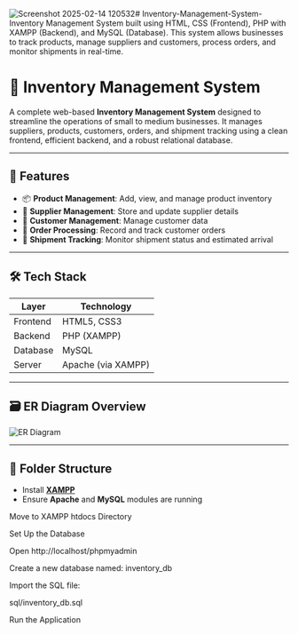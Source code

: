 ![Screenshot 2025-02-14 120532](https://github.com/user-attachments/assets/b57a2b91-afc3-48db-80ed-d939d206d465)# Inventory-Management-System-
Inventory Management System built using HTML, CSS (Frontend), PHP with XAMPP (Backend), and MySQL (Database). This system allows businesses to track products, manage suppliers and customers, process orders, and monitor shipments in real-time.

# 🧾 Inventory Management System

A complete web-based **Inventory Management System** designed to streamline the operations of small to medium businesses. It manages suppliers, products, customers, orders, and shipment tracking using a clean frontend, efficient backend, and a robust relational database.

---

## 🚀 Features

- 📦 **Product Management**: Add, view, and manage product inventory
- 🤝 **Supplier Management**: Store and update supplier details
- 🧍 **Customer Management**: Manage customer data
- 🛒 **Order Processing**: Record and track customer orders
- 🚚 **Shipment Tracking**: Monitor shipment status and estimated arrival

---

## 🛠️ Tech Stack

| Layer       | Technology         |
|-------------|--------------------|
| Frontend    | HTML5, CSS3        |
| Backend     | PHP (XAMPP)        |
| Database    | MySQL              |
| Server      | Apache (via XAMPP) |

---

## 🗃️ ER Diagram Overview
![ER Diagram](https://github.com/user-attachments/assets/fc7ef5de-c143-40f1-b6e4-6b1009601cff)


---

## 🧰 Folder Structure


- Install **[XAMPP](https://www.apachefriends.org/)**
- Ensure **Apache** and **MySQL** modules are running

Move to XAMPP htdocs Directory

Set Up the Database

Open http://localhost/phpmyadmin

Create a new database named: inventory_db

Import the SQL file:

sql/inventory_db.sql

Run the Application
